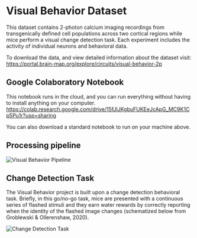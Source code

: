 # Visual Behavior Dataset
This dataset contains 2-photon calcium imaging recordings from transgenically defined cell populations across two cortical regions while mice perform a visual change detection task. Each experiment includes the activity of individual neurons and behavioral data.

To download the data, and view detailed information about the dataset visit: https://portal.brain-map.org/explore/circuits/visual-behavior-2p

## Google Colaboratory Notebook
This notebook runs in the cloud, and you can run everything without having to install anything on your computer. 
https://colab.research.google.com/drive/15fJlJKgbuFUKEeJcApG_MC9K1Cp5Pu1r?usp=sharing

You can also download a standard notebook to run on your machine above. 

## Processing pipeline
![Visual Behavior Pipeline](https://brainmapportal-live-4cc80a57cd6e400d854-f7fdcae.divio-media.net/filer_public_thumbnails/filer_public/4c/e1/4ce1c42f-bd05-4fc6-8b18-2e34ce8520e8/visual_behavior_bob_2p_cms.png__1000x618_q90_subsampling-2.png)

## Change Detection Task

The Visual Behavior project is built upon a change detection behavioral task.  Briefly, in this go/no-go task, mice are presented with a continuous series of flashed stimuli and they earn water rewards by correctly reporting when the identity of the flashed image changes (schematized below from Groblewski & Ollerenshaw, 2020).

![Change Detection Task](https://brainmapportal-live-4cc80a57cd6e400d854-f7fdcae.divio-media.net/filer_public_thumbnails/filer_public/93/e4/93e4df0e-6200-44ae-959c-5abb24cccc12/cd_task.png__1686x537_q90_subsampling-2.png)

